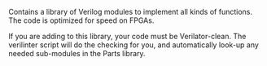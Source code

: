 
Contains a library of Verilog modules to implement all kinds of functions.
The code is optimized for speed on FPGAs.

If you are adding to this library, your code must be Verilator-clean.
The verilinter script will do the checking for you, and automatically look-up any needed sub-modules in the Parts library. 

